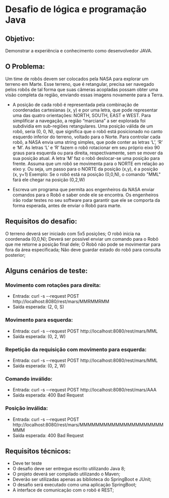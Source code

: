 # Desafio de lógica e programação Java

## Objetivo:
Demonstrar a experiência e conhecimento como desenvolvedor JAVA.

## O Problema:
Um time de robôs devem ser colocados pela NASA para explorar um terreno em Marte.
Esse terreno, que é retangular, precisa ser navegado pelos robôs de tal forma que suas câmeras acopladas possam obter uma visão completa da região, enviando essas imagens novamente para a Terra.

- A posição de cada robô é representada pela combinação de coordenadas cartesianas (x, y) e por uma letra, que pode representar uma das quatro orientações: NORTH, SOUTH, EAST e WEST. Para simplificar a navegação, a região “marciana” a ser explorada foi subdividia em sub-regiões retangulares.
Uma posição válida de um robô, seria (0, 0, N), que significa que o robô está posicionado no canto esquerdo inferior do terreno, voltado para o Norte.
Para controlar cada robô, a NASA envia uma string simples, que pode conter as letras ‘L’, ‘R’ e ‘M’. As letras ‘L’ e ‘R’ fazem o robô rotacionar em seu próprio eixo 90 graus para esquerda ou para direita, respectivamente, sem se mover da sua posição atual. A letra ‘M’ faz o robô deslocar-se uma posição para frente.
Assuma que um robô se movimenta para o NORTE em relação ao eixo y. Ou seja, um passo para o NORTE da posição (x,y), é a posição (x, y+1)
Exemplo: Se o robô está na posição (0,0,N), o comando "MML" fará ele chegar na posição (0,2,W)

- Escreva um programa que permita aos engenheiros da NASA enviar comandos para o Robô e saber onde ele se encontra. Os engenheiros irão rodar testes no seu software para garantir que ele se comporta da forma esperada, antes de enviar o Robô para marte.

## Requisitos do desafio:

O terreno deverá ser iniciado com 5x5 posições;
O robô inicia na coordenada (0,0,N);
Deverá ser possível enviar um comando para o Robô que me retorne a posição final dele;
O Robô não pode se movimentar para fora da área especificada;
Não deve guardar estado do robô para consulta posterior;

## Alguns cenários de teste:
### Movimento com rotações para direita: 
- Entrada: curl -s --request POST http://localhost:8080/rest/mars/MMRMMRMM
- Saída esperada: (2, 0, S)
### Movimento para esquerda:
- Entrada: curl -s --request POST http://localhost:8080/rest/mars/MML
- Saída esperada: (0, 2, W)
###  Repetição da requisição com movimento para esquerda:
- Entrada: curl -s --request POST http://localhost:8080/rest/mars/MML
- Saída esperada: (0, 2, W)
###  Comando inválido:
- Entrada: curl -s --request POST http://localhost:8080/rest/mars/AAA
- Saída esperada: 400 Bad Request
###  Posição inválida:
- Entrada: curl -s --request POST http://localhost:8080/rest/mars/MMMMMMMMMMMMMMMMMMMMMMMM
- Saída esperada: 400 Bad Request

## Requisitos técnicos:
- Deve ter teste
- O desafio deve ser entregue escrito utilizando Java 8;
- O projeto deverá ser compilado utilizando o Maven;
- Deverão ser utilizadas apenas as biblioteca do SpringBoot e JUnit;
- O desafio será executado como uma aplicação SpringBoot;
- A interface de comunicação com o robô é REST;